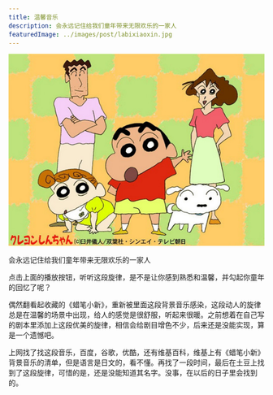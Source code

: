 ```yaml
---
title: 温馨音乐
description: 会永远记住给我们童年带来无限欢乐的一家人
featuredImage: ../images/post/labixiaoxin.jpg
---
```


![蜡笔小新](/images/post/labixiaoxin.jpg)

会永远记住给我们童年带来无限欢乐的一家人

点击上面的播放按钮，听听这段旋律，是不是让你感到熟悉和温馨，并勾起你童年的回忆了呢？

偶然翻看起收藏的《蜡笔小新》，重新被里面这段背景音乐感染，这段动人的旋律总是在温馨的场景中出现，给人的感觉是很舒服，听起来很暖。之前想着在自己写的剧本里添加上这段优美的旋律，相信会给剧目增色不少，后来还是没能实现，算是一个遗憾吧。

上网找了找这段音乐，百度，谷歌，优酷，还有维基百科，维基上有《蜡笔小新》背景音乐的清单，但是语言是日文的，看不懂。再找了一段时间，最后在土豆上找到了这段旋律，可惜的是，还是没能知道其名字。没事，在以后的日子里会找到的。
